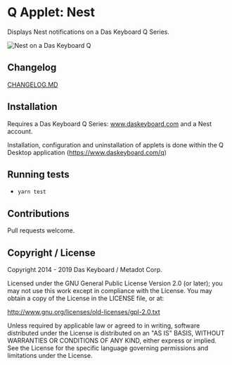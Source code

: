 # Q Applet: Nest

Displays Nest notifications on a Das Keyboard Q Series.

![Nest on a Das Keyboard Q](assets/image.png "Q Nest")

## Changelog

[CHANGELOG.MD](CHANGELOG.md)

## Installation

Requires a Das Keyboard Q Series: www.daskeyboard.com and a Nest account.

Installation, configuration and uninstallation of applets is done within
the Q Desktop application (https://www.daskeyboard.com/q)

## Running tests

- `yarn test`

## Contributions

Pull requests welcome.

## Copyright / License

Copyright 2014 - 2019 Das Keyboard / Metadot Corp.

Licensed under the GNU General Public License Version 2.0 (or later);
you may not use this work except in compliance with the License.
You may obtain a copy of the License in the LICENSE file, or at:

   http://www.gnu.org/licenses/old-licenses/gpl-2.0.txt

Unless required by applicable law or agreed to in writing, software
distributed under the License is distributed on an "AS IS" BASIS,
WITHOUT WARRANTIES OR CONDITIONS OF ANY KIND, either express or implied.
See the License for the specific language governing permissions and
limitations under the License.